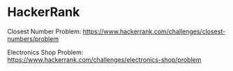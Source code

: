 # HackerRank
Closest Number Problem:
https://www.hackerrank.com/challenges/closest-numbers/problem 

Electronics Shop Problem:
https://www.hackerrank.com/challenges/electronics-shop/problem
